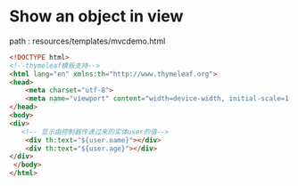 # Show an object in view

path : resources/templates/mvcdemo.html

```html
<!DOCTYPE html>
<!--thymeleaf模板支持-->
<html lang="en" xmlns:th="http://www.thymeleaf.org">
<head>
    <meta charset="utf-8">
    <meta name="viewport" content="width=device-width, initial-scale=1.0">
</head>
<body>
<div>
   <!-- 显示由控制器传递过来的实体user的值-->
    <div th:text="${user.name}"></div>
    <div th:text="${user.age}"></div>
</div>
 </body>
</html>
```

